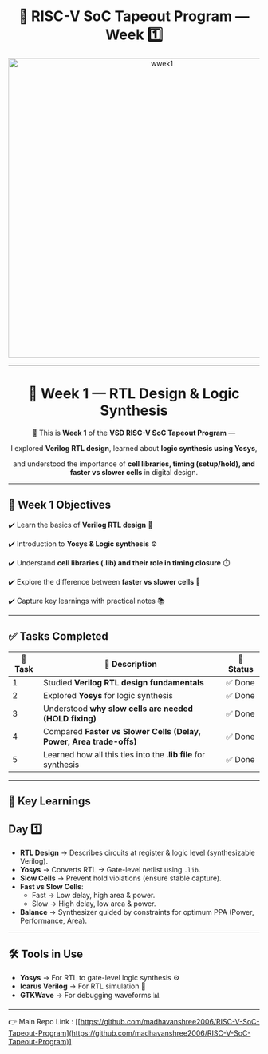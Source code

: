 <h1 align="center">🔳 RISC-V SoC Tapeout Program — Week 1️⃣</h1>

<p align="center">
<img  alt="wwek1" src="https://github.com/user-attachments/assets/cb677106-251e-46a9-81f6-9c2e6d0f99c0" width="600" />
</p>


---

<div align="center">

# 🚀 Week 1 — RTL Design & Logic Synthesis

🌟 This is **Week 1** of the **VSD RISC-V SoC Tapeout Program** —

I explored **Verilog RTL design**, learned about **logic synthesis using Yosys**,

and understood the importance of **cell libraries, timing (setup/hold), and faster vs slower cells** in digital design.

</div>

---

## 🎯 Week 1 Objectives

✔️ Learn the basics of **Verilog RTL design** 📝

✔️ Introduction to **Yosys & Logic synthesis** ⚙️

✔️ Understand **cell libraries (.lib) and their role in timing closure** ⏱️

✔️ Explore the difference between **faster vs slower cells** 🔄

✔️ Capture key learnings with practical notes 📚

---

## ✅ Tasks Completed

| 📝 Task | 📌 Description | 🎯 Status |
| --- | --- | --- |
| 1 | Studied **Verilog RTL design fundamentals** | ✅ Done |
| 2 | Explored **Yosys** for logic synthesis | ✅ Done |
| 3 | Understood **why slow cells are needed (HOLD fixing)** | ✅ Done |
| 4 | Compared **Faster vs Slower Cells (Delay, Power, Area trade-offs)** | ✅ Done |
| 5 | Learned how all this ties into the **.lib file** for synthesis | ✅ Done |

---

## 📒 Key Learnings

## Day 1️⃣

- **RTL Design** → Describes circuits at register & logic level (synthesizable Verilog).
- **Yosys** → Converts RTL → Gate-level netlist using `.lib`.
- **Slow Cells** → Prevent hold violations (ensure stable capture).
- **Fast vs Slow Cells**:
    - Fast → Low delay, high area & power.
    - Slow → High delay, low area & power.
- **Balance** → Synthesizer guided by constraints for optimum PPA (Power, Performance, Area).

---

## 🛠️ Tools in Use

- **Yosys** → For RTL to gate-level logic synthesis ⚙️
- **Icarus Verilog** → For RTL simulation 📐
- **GTKWave** → For debugging waveforms 📊

---

👉 Main Repo Link : [[https://github.com/madhavanshree2006/RISC-V-SoC-Tapeout-Program](https://github.com/madhavanshree2006/RISC-V-SoC-Tapeout-Program)]
